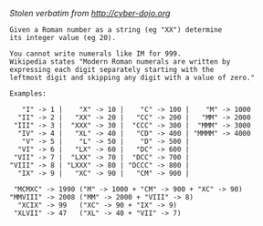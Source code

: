 _Stolen verbatim from <http://cyber-dojo.org>_

    Given a Roman number as a string (eg "XX") determine
    its integer value (eg 20).
    
    You cannot write numerals like IM for 999.
    Wikipedia states "Modern Roman numerals are written by
    expressing each digit separately starting with the
    leftmost digit and skipping any digit with a value of zero."
    
    Examples:
    
       "I" -> 1 |    "X" -> 10 |    "C" -> 100 |    "M" -> 1000 
      "II" -> 2 |   "XX" -> 20 |   "CC" -> 200 |   "MM" -> 2000 
     "III" -> 3 |  "XXX" -> 30 |  "CCC" -> 300 |  "MMM" -> 3000 
      "IV" -> 4 |   "XL" -> 40 |   "CD" -> 400 | "MMMM" -> 4000 
       "V" -> 5 |    "L" -> 50 |    "D" -> 500 | 
      "VI" -> 6 |   "LX" -> 60 |   "DC" -> 600 | 
     "VII" -> 7 |  "LXX" -> 70 |  "DCC" -> 700 | 
    "VIII" -> 8 | "LXXX" -> 80 | "DCCC" -> 800 | 
      "IX" -> 9 |   "XC" -> 90 |   "CM" -> 900 | 
    
     "MCMXC" -> 1990 ("M" -> 1000 + "CM" -> 900 + "XC" -> 90)
    "MMVIII" -> 2008 ("MM" -> 2000 + "VIII" -> 8)
      "XCIX" -> 99   ("XC" -> 90 + "IX" -> 9)
     "XLVII" -> 47   ("XL" -> 40 + "VII" -> 7)
